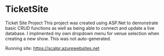 # TicketSite
Ticket Site Project
This project was created using ASP.Net to demonstrate basic CRUD functions as well as being able to connect and update a live database. 
I implmented my own dropdown menu for venue selection when creating a new show. This was not auto-generated.

Running site:
https://scalpr.azurewebsites.net

